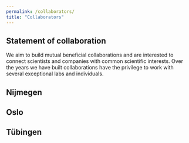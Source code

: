 ```yaml
---
permalink: /collaborators/
title: "Collaborators"
---
```


## Statement of collaboration
We aim to build mutual beneficial collaborations and are interested to connect scientists and companies with common scientific interests. Over the years we have built collaborations have the privilege to work with several exceptional labs and individuals.

## Nijmegen

## Oslo

## Tübingen
